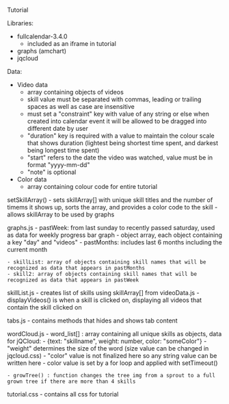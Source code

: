 Tutorial

Libraries: 
- fullcalendar-3.4.0
    - included as an iframe in tutorial
- graphs (amchart)
- jqcloud

Data:
- Video data
    - array containing objects of videos 
    - skill value must be separated with commas, leading or trailing spaces as well as case are insensitive
    - must set a "constraint" key with value of any string or else when created into calendar event it will be allowed to be dragged into           different date by user
    - "duration" key is required with a value to maintain the colour scale that shows duration (lightest being shortest time spent, and darkest     being longest time spent)
    - "start" refers to the date the video was watched, value must be in format "yyyy-mm-dd"
    - "note" is optional
- Color data
    - array containing colour code for entire tutorial

setSkillArray() - sets skillArray[] with unique skill titles and the number of timems it shows up, 
                    sorts the array, and provides a color code to the skill
                - allows skillArray to be used by graphs 

graphs.js
    - pastWeek: from last sunday to recently passed saturday, used as data for weekly progress bar graph
            - object array, each object containing a key "day" and "videos"
    - pastMonths: includes last 6 months including the current month

    - skillList: array of objects containing skill names that will be recognized as data that appears in pastMonths
    - skill2: array of objects containing skill names that will be recognized as data that appears in pastWeek

skillList.js
    - creates list of skills using skillArray[] from videoData.js
    - displayVideos() is when a skill is clicked on, displaying all videos that contain the skill clicked on

tabs.js
    - contains methods that hides and shows tab content

wordCloud.js
    - word_list[] : array containing all unique skills as objects, data for jQCloud:
        - {text: "skillname", weight: number, color: "someColor"}
        - "weight" determines the size of the word (size value can be changed in jqcloud.css)
        - "color" value is not finalized here so any string value can be written here
            - color value is set by a for loop and applied with setTimeout()

    - growTree() : function changes the tree img from a sprout to a full grown tree if there are more than 4 skills

tutorial.css
    - contains all css for tutorial
